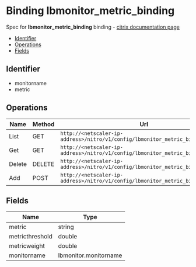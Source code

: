 # Binding lbmonitor_metric_binding

Spec for **lbmonitor_metric_binding** binding - [citrix documentation page](https://developer-docs.citrix.com/projects/netscaler-nitro-api/en/12.0/configuration/load-balancing/lbmonitor_metric_binding/lbmonitor_metric_binding/)

- [Identifier](#identifier)
- [Operations](#operations)
- [Fields](#fields)

## Identifier

- monitorname
- metric

## Operations

| Name | Method | Url |
|----|----|----|
| List | GET | `http://<netscaler-ip-address>/nitro/v1/config/lbmonitor_metric_binding` |
| Get | GET | `http://<netscaler-ip-address>/nitro/v1/config/lbmonitor_metric_binding/<name>` |
| Delete | DELETE | `http://<netscaler-ip-address>/nitro/v1/config/lbmonitor_metric_binding/<name>` |
| Add | POST | `http://<netscaler-ip-address>/nitro/v1/config/lbmonitor_metric_binding` |

## Fields

| Name | Type |
|----|----|
| metric | string |
| metricthreshold | double |
| metricweight | double |
| monitorname | lbmonitor.monitorname |

